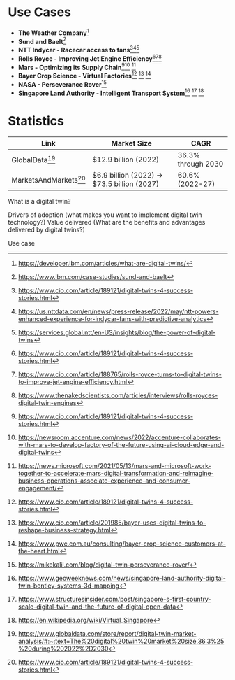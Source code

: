 # Use Cases
* **The Weather Company**[^3]
* **Sund and Baelt**[^4]
* **NTT Indycar - Racecar access to fans**[^2][^5][^6] 
* **Rolls Royce - Improving Jet Engine Efficiency**[^2][^7][^8]
* **Mars - Optimizing its Supply Chain**[^2][^9] [^11]
* **Bayer Crop Science - Virtual Factories**[^2] [^12] [^13]
* **NASA - Perseverance Rover**[^10]
* **Singapore Land Authority - Intelligent Transport System**[^14] [^15] [^16]
# Statistics

| Link                  | Market Size                                 | CAGR               |
| --------------------- | ------------------------------------------- | ------------------ |
| GlobalData[^1]        | $12.9 billion (2022)                        | 36.3% through 2030 |
| MarketsAndMarkets[^2] | $6.9 billion (2022) -> $73.5 billion (2027) | 60.6% (2022-27)    |


[^1]: https://www.globaldata.com/store/report/digital-twin-market-analysis/#:~:text=The%20digital%20twin%20market%20size,36.3%25%20during%202022%2D2030
[^2]: https://www.cio.com/article/189121/digital-twins-4-success-stories.html
[^3]: https://developer.ibm.com/articles/what-are-digital-twins/
[^4]:https://www.ibm.com/case-studies/sund-and-baelt
[^5]: https://us.nttdata.com/en/news/press-release/2022/may/ntt-powers-enhanced-experience-for-indycar-fans-with-predictive-analytics
[^6]: https://services.global.ntt/en-US/insights/blog/the-power-of-digital-twins
[^7]: https://www.cio.com/article/188765/rolls-royce-turns-to-digital-twins-to-improve-jet-engine-efficiency.html
[^8]: https://www.thenakedscientists.com/articles/interviews/rolls-royces-digital-twin-engines
[^9]: https://newsroom.accenture.com/news/2022/accenture-collaborates-with-mars-to-develop-factory-of-the-future-using-ai-cloud-edge-and-digital-twins
[^10]: https://mikekalil.com/blog/digital-twin-perseverance-rover/
[^11]: https://news.microsoft.com/2021/05/13/mars-and-microsoft-work-together-to-accelerate-mars-digital-transformation-and-reimagine-business-operations-associate-experience-and-consumer-engagement/
[^12]: https://www.cio.com/article/201985/bayer-uses-digital-twins-to-reshape-business-strategy.html
[^13]: https://www.pwc.com.au/consulting/bayer-crop-science-customers-at-the-heart.html
[^14]: https://www.geoweeknews.com/news/singapore-land-authority-digital-twin-bentley-systems-3d-mapping
[^15]: https://www.structuresinsider.com/post/singapore-s-first-country-scale-digital-twin-and-the-future-of-digital-open-data
[^16]: https://en.wikipedia.org/wiki/Virtual_Singapore

What is a digital twin?

Drivers of adoption (what makes you want to implement digital twin technology?)
Value delivered (What are the benefits and advantages delivered by digital twins?)

Use case